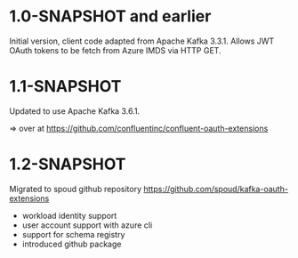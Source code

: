 
# 1.0-SNAPSHOT and earlier

Initial version, client code adapted from Apache Kafka 3.3.1.  Allows JWT
OAuth tokens to be fetch from Azure IMDS via HTTP GET.

# 1.1-SNAPSHOT

Updated to use Apache Kafka 3.6.1.

=> over at https://github.com/confluentinc/confluent-oauth-extensions


# 1.2-SNAPSHOT

Migrated to spoud github repository https://github.com/spoud/kafka-oauth-extensions

* workload identity support
* user account support with azure cli
* support for schema registry
* introduced github package
